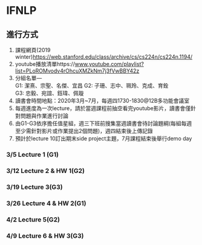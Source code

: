# IFNLP

## 進行方式 
1. 課程網頁(2019 winter)https://web.stanford.edu/class/archive/cs/cs224n/cs224n.1194/  
2. youtube播放清單https://www.youtube.com/playlist?list=PLoROMvodv4rOhcuXMZkNm7j3fVwBBY42z  
3. 分組名單—  
   G1: 潔熹、宗聖、名傑、宜昌
   G2: 子珊、志中、珮玲、克成、育銓  
   G3: 忠毅、宛誼、鈺瑋、佩璇  
4. 讀書會時間地點：2020年3月~7月，每週四1730-1830@12B多功能會議室
5. 每週進度為一次lecture，請於當週課程前抽空看完youtube影片，讀書會僅針對問題與作業進行討論    
6. 由G1-G3依序擔任值星組，週三下班前搜集當週讀書會待討論題綱(每組每週至少需針對影片或作業提出2個問題)，週四結束後上傳記錄  
7. 預計於lecture 10訂出期末side project主題，7月課程結束後舉行demo day  

### 3/5 Lecture 1 (G1)

### 3/12 Lecture 2 & HW 1(G2)
### 3/19 Lecture 3(G3)
### 3/26 Lecture 4 & HW 2(G1)
### 4/2 Lecture 5(G2)
### 4/9 Lecture 6 & HW 3(G3)
